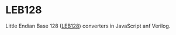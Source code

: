 # LEB128

Little Endian Base 128 ([LEB128](https://en.wikipedia.org/wiki/LEB128)) converters in JavaScript anf Verilog.
